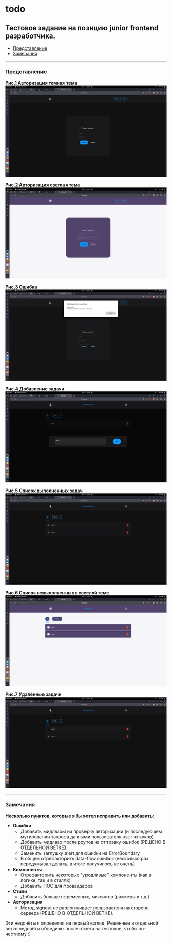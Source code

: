 # todo

## Тестовое задание на позицию junior frontend разработчика.

- [Представление](#представление)
- [Замечания](#замечания)

---

### Представление

**Рис.1 Авторизация темная тема**
![1](./screenshots/1.png)

**Рис.2 Авторизация светлая тема**
![2](./screenshots/2.png)

**Рис.3 Ошибка**
![3](./screenshots/3.png)

**Рис.4 Добавление задачи**
![4](./screenshots/4.png)

**Рис.5 Список выполненных задач**
![5](./screenshots/5.png)

**Рис.6 Список невыполненных в светлой теме**
![6](./screenshots/6.png)

**Рис.7 Удалённые задачи**
![7](./screenshots/7.png)

---

### Замечания

**Несколько пунктов, которые я бы хотел исправить или добавить:**

- **Ошибки**
  - Добавить мидлвары на проверку авторизации (и последующем мутировании запроса данными пользователя user из куков)
  - Добавить мидлвар после роутов на отправку ошибок (РЕШЕНО В ОТДЕЛЬНОЙ ВЕТКЕ).
  - Заменить заглушку alert для ошибки на ErrorBoundary
  - В общем отрефакторить data-flow ошибок (несколько раз передумывал делать, в итоге получилось не очень)
- **Компоненты**
  - Отрефакторить некоторые "уродливые" компоненты (как в логике, так и в стилях)
  - Добавить HOC для провайдеров
- **Стили**
  - Добавить больше переменных, миксинов (размеры и т.д.)
- **Авторизация**
  - Метод signout не разлогинивает пользователя на стороне сервера (РЕШЕНО В ОТДЕЛЬНОЙ ВЕТКЕ).
  
Эти недочёты я определил на первый взгляд. Решённые в отдельной ветке недочёты объединю после ответа на тестовое, чтобы по-честному :)
